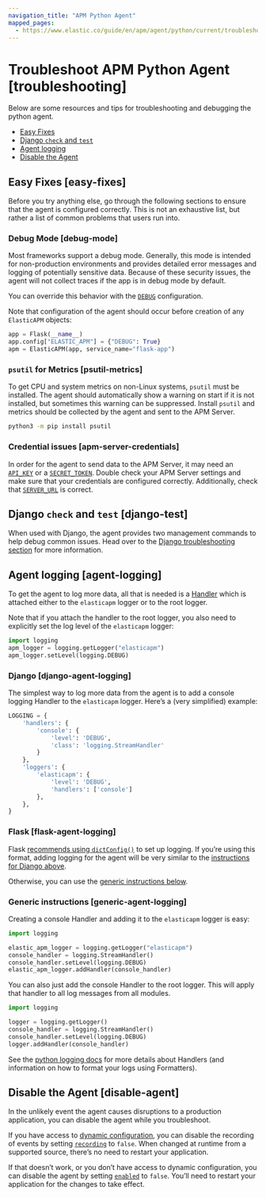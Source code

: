 ```yaml
---
navigation_title: "APM Python Agent"
mapped_pages:
  - https://www.elastic.co/guide/en/apm/agent/python/current/troubleshooting.html
---
```


# Troubleshoot APM Python Agent [troubleshooting]

Below are some resources and tips for troubleshooting and debugging the python agent.

* [Easy Fixes](#easy-fixes)
* [Django `check` and `test`](#django-test)
* [Agent logging](#agent-logging)
* [Disable the Agent](#disable-agent)


## Easy Fixes [easy-fixes] 

Before you try anything else, go through the following sections to ensure that the agent is configured correctly. This is not an exhaustive list, but rather a list of common problems that users run into.


### Debug Mode [debug-mode] 

Most frameworks support a debug mode. Generally, this mode is intended for non-production environments and provides detailed error messages and logging of potentially sensitive data. Because of these security issues, the agent will not collect traces if the app is in debug mode by default.

You can override this behavior with the [`DEBUG`](apm-agent-python://docs/reference/ingestion-tools/apm-agent-python/configuration.md#config-debug) configuration.

Note that configuration of the agent should occur before creation of any `ElasticAPM` objects:

```python
app = Flask(__name__)
app.config["ELASTIC_APM"] = {"DEBUG": True}
apm = ElasticAPM(app, service_name="flask-app")
```


### `psutil` for Metrics [psutil-metrics] 

To get CPU and system metrics on non-Linux systems, `psutil` must be installed. The agent should automatically show a warning on start if it is not installed, but sometimes this warning can be suppressed. Install `psutil` and metrics should be collected by the agent and sent to the APM Server.

```bash
python3 -m pip install psutil
```


### Credential issues [apm-server-credentials] 

In order for the agent to send data to the APM Server, it may need an [`API_KEY`](apm-agent-python://docs/reference/ingestion-tools/apm-agent-python/configuration.md#config-api-key) or a [`SECRET_TOKEN`](apm-agent-python://docs/reference/ingestion-tools/apm-agent-python/configuration.md#config-secret-token). Double check your APM Server settings and make sure that your credentials are configured correctly. Additionally, check that [`SERVER_URL`](apm-agent-python://docs/reference/ingestion-tools/apm-agent-python/configuration.md#config-server-url) is correct.


## Django `check` and `test` [django-test] 

When used with Django, the agent provides two management commands to help debug common issues. Head over to the [Django troubleshooting section](apm-agent-python://docs/reference/ingestion-tools/apm-agent-python/django-support.md#django-troubleshooting) for more information.


## Agent logging [agent-logging] 

To get the agent to log more data, all that is needed is a [Handler](https://docs.python.org/3/library/logging.md#handler-objects) which is attached either to the `elasticapm` logger or to the root logger.

Note that if you attach the handler to the root logger, you also need to explicitly set the log level of the `elasticapm` logger:

```python
import logging
apm_logger = logging.getLogger("elasticapm")
apm_logger.setLevel(logging.DEBUG)
```


### Django [django-agent-logging] 

The simplest way to log more data from the agent is to add a console logging Handler to the `elasticapm` logger. Here’s a (very simplified) example:

```python
LOGGING = {
    'handlers': {
        'console': {
            'level': 'DEBUG',
            'class': 'logging.StreamHandler'
        }
    },
    'loggers': {
        'elasticapm': {
            'level': 'DEBUG',
            'handlers': ['console']
        },
    },
}
```


### Flask [flask-agent-logging] 

Flask [recommends using `dictConfig()`](https://flask.palletsprojects.com/en/1.1.x/logging/) to set up logging. If you’re using this format, adding logging for the agent will be very similar to the [instructions for Django above](#django-agent-logging).

Otherwise, you can use the [generic instructions below](#generic-agent-logging).


### Generic instructions [generic-agent-logging] 

Creating a console Handler and adding it to the `elasticapm` logger is easy:

```python
import logging

elastic_apm_logger = logging.getLogger("elasticapm")
console_handler = logging.StreamHandler()
console_handler.setLevel(logging.DEBUG)
elastic_apm_logger.addHandler(console_handler)
```

You can also just add the console Handler to the root logger. This will apply that handler to all log messages from all modules.

```python
import logging

logger = logging.getLogger()
console_handler = logging.StreamHandler()
console_handler.setLevel(logging.DEBUG)
logger.addHandler(console_handler)
```

See the [python logging docs](https://docs.python.org/3/library/logging.md) for more details about Handlers (and information on how to format your logs using Formatters).


## Disable the Agent [disable-agent] 

In the unlikely event the agent causes disruptions to a production application, you can disable the agent while you troubleshoot.

If you have access to [dynamic configuration](apm-agent-python://docs/reference/ingestion-tools/apm-agent-python/configuration.md#dynamic-configuration), you can disable the recording of events by setting [`recording`](apm-agent-python://docs/reference/ingestion-tools/apm-agent-python/configuration.md#config-recording) to `false`. When changed at runtime from a supported source, there’s no need to restart your application.

If that doesn’t work, or you don’t have access to dynamic configuration, you can disable the agent by setting [`enabled`](apm-agent-python://docs/reference/ingestion-tools/apm-agent-python/configuration.md#config-enabled) to `false`. You’ll need to restart your application for the changes to take effect.

